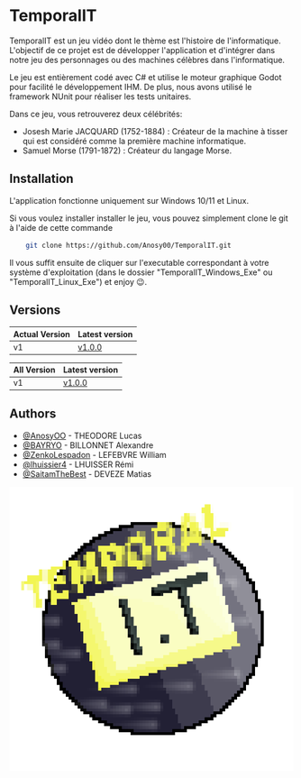 
# TemporalIT

TemporalIT est un jeu vidéo dont le thème est l'histoire de l'informatique. L'objectif de ce projet est de développer l'application et d'intégrer dans notre jeu des personnages ou des machines célèbres dans l'informatique. 

Le jeu est entièrement codé avec C# et utilise le moteur graphique Godot pour facilité le développement IHM. De plus, nous avons utilisé le framework NUnit pour réaliser les tests unitaires.

Dans ce jeu, vous retrouverez deux célébrités:

- Josesh Marie JACQUARD (1752-1884) : Créateur de la machine à tisser qui est considéré comme la première machine informatique.
- Samuel Morse (1791-1872) : Créateur du langage Morse.



## Installation

L'application fonctionne uniquement sur Windows 10/11 et Linux.

Si vous voulez installer installer le jeu, vous pouvez simplement clone le git à l'aide de cette commande

```bash
    git clone https://github.com/Anosy00/TemporalIT.git
```

Il vous suffit ensuite de cliquer sur l'executable correspondant à votre système d'exploitation
(dans le dossier "TemporalIT_Windows_Exe" ou "TemporalIT_Linux_Exe") et enjoy 😉.
## Versions

| Actual Version | Latest version                |
| :-------- | :------------------------- |
| v1 |  [v1.0.0](https://github.com/Anosy00/TemporalIT/tree/v1.0.0) |


| All Version | Latest version                |
| :-------- | :------------------------- |
| v1 |  [v1.0.0](https://github.com/Anosy00/TemporalIT/tree/v1.0.0) |


## Authors

- [@AnosyOO](https://github.com/Anosy00) - THEODORE Lucas
- [@BAYRYO](https://github.com/BAYRYO) - BILLONNET Alexandre
- [@ZenkoLespadon](https://github.com/ZenkoLespadon) - LEFEBVRE William
- [@lhuissier4](https://github.com/lhuissier4) - LHUISSER Rémi
- [@SaitamTheBest](https://github.com/SaitamTheBest) - DEVEZE Matias


![App Logo](https://github.com/Anosy00/TemporalIT/blob/master/src/icon_TemporalIT.png?raw=true)

